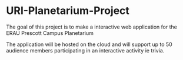 # URI-Planetarium-Project
The goal of this project is to make a interactive web application for
the ERAU Prescott Campus Planetarium

The application will be hosted on the cloud and will support up to 50 audience
members participating in an interactive activity ie trivia.
